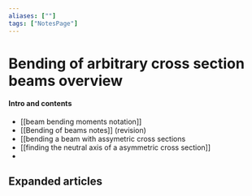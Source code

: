 ```yaml
---
aliases: [""]
tags: ["NotesPage"]
---
```


# Bending of arbitrary cross section beams overview

#### Intro and contents
- [[beam bending moments notation]] 
- [[Bending of beams notes]] (revision)
- [[bending a beam with assymetric cross sections
- [[finding the neutral axis of a asymmetric cross section]]
- 

## Expanded articles
